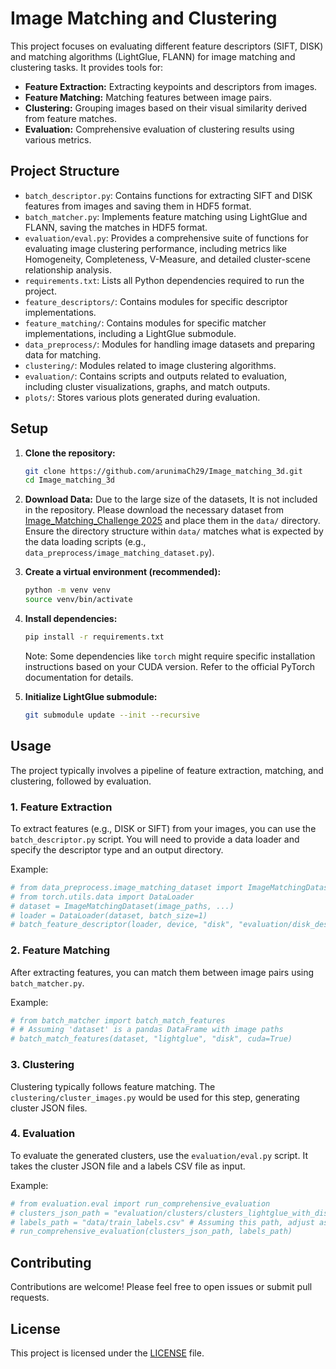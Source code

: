 # Image Matching and Clustering

This project focuses on evaluating different feature descriptors (SIFT, DISK) and matching algorithms (LightGlue, FLANN) for image matching and clustering tasks. It provides tools for:

- **Feature Extraction:** Extracting keypoints and descriptors from images.
- **Feature Matching:** Matching features between image pairs.
- **Clustering:** Grouping images based on their visual similarity derived from feature matches.
- **Evaluation:** Comprehensive evaluation of clustering results using various metrics.

## Project Structure

- `batch_descriptor.py`: Contains functions for extracting SIFT and DISK features from images and saving them in HDF5 format.
- `batch_matcher.py`: Implements feature matching using LightGlue and FLANN, saving the matches in HDF5 format.
- `evaluation/eval.py`: Provides a comprehensive suite of functions for evaluating image clustering performance, including metrics like Homogeneity, Completeness, V-Measure, and detailed cluster-scene relationship analysis.
- `requirements.txt`: Lists all Python dependencies required to run the project.
- `feature_descriptors/`: Contains modules for specific descriptor implementations.
- `feature_matching/`: Contains modules for specific matcher implementations, including a LightGlue submodule.
- `data_preprocess/`: Modules for handling image datasets and preparing data for matching.
- `clustering/`: Modules related to image clustering algorithms.
- `evaluation/`: Contains scripts and outputs related to evaluation, including cluster visualizations, graphs, and match outputs.
- `plots/`: Stores various plots generated during evaluation.

## Setup

1. **Clone the repository:**
   ```bash
   git clone https://github.com/arunimaCh29/Image_matching_3d.git
   cd Image_matching_3d
   ```

2. **Download Data:**
   Due to the large size of the datasets, It is not included in the repository. Please download the necessary dataset from [Image_Matching_Challenge 2025](https://www.kaggle.com/competitions/image-matching-challenge-2025/data)  and place them in the `data/` directory. Ensure the directory structure within `data/` matches what is expected by the data loading scripts (e.g., `data_preprocess/image_matching_dataset.py`).

3. **Create a virtual environment (recommended):**
   ```bash
   python -m venv venv
   source venv/bin/activate
   ```

4. **Install dependencies:**
   ```bash
   pip install -r requirements.txt
   ```
   Note: Some dependencies like `torch` might require specific installation instructions based on your CUDA version. Refer to the official PyTorch documentation for details.

5. **Initialize LightGlue submodule:**
   ```bash
   git submodule update --init --recursive
   ```

## Usage

The project typically involves a pipeline of feature extraction, matching, and clustering, followed by evaluation.

### 1. Feature Extraction

To extract features (e.g., DISK or SIFT) from your images, you can use the `batch_descriptor.py` script. You will need to provide a data loader and specify the descriptor type and an output directory.

Example:
```python
# from data_preprocess.image_matching_dataset import ImageMatchingDataset # Example dataset
# from torch.utils.data import DataLoader
# dataset = ImageMatchingDataset(image_paths, ...)
# loader = DataLoader(dataset, batch_size=1)
# batch_feature_descriptor(loader, device, "disk", "evaluation/disk_descriptors_outputs/")
```

### 2. Feature Matching

After extracting features, you can match them between image pairs using `batch_matcher.py`.

Example:
```python
# from batch_matcher import batch_match_features
# # Assuming 'dataset' is a pandas DataFrame with image paths
# batch_match_features(dataset, "lightglue", "disk", cuda=True)
```

### 3. Clustering

Clustering typically follows feature matching. The `clustering/cluster_images.py` would be used for this step, generating cluster JSON files.

### 4. Evaluation

To evaluate the generated clusters, use the `evaluation/eval.py` script. It takes the cluster JSON file and a labels CSV file as input.

Example:
```python
# from evaluation.eval import run_comprehensive_evaluation
# clusters_json_path = "evaluation/clusters/clusters_lightglue_with_disk.json"
# labels_path = "data/train_labels.csv" # Assuming this path, adjust as needed
# run_comprehensive_evaluation(clusters_json_path, labels_path)
```

## Contributing

Contributions are welcome! Please feel free to open issues or submit pull requests.

## License

This project is licensed under the [LICENSE](LICENSE) file.